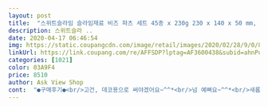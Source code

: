 ```yaml
---
layout: post 
title:  "스위트슬라임 슬라임재료 비즈 파츠 세트 45종 x 230g 230 x 140 x 50 mm, 1세트, 혼합색상" 
description: 스위트슬라 ..
date: 2020-04-17 06:46:54 
img: https://static.coupangcdn.com/image/retail/images/2020/02/28/9/0/8aac8486-df96-4449-9593-4b405f3acd3b.jpg 
linkUrl: https://link.coupang.com/re/AFFSDP?lptag=AF3600438&subid=ahnPublicAsk&pageKey=1300998198&itemId=2314744269&vendorItemId=70311486258&traceid=V0-113-f61a02f1603500c6 
categories: [1021] 
color: 03A9F4 
price: 8510 
author: Ask View Shop 
cont:  "●구매후기●<br/>고건, 데코용으로 써야겠어요~^^*<br/>넘 예뻐요~^^*<br/>새롭게 할때마다 쟁여놨다가 주고있어요ㅎㅎ<br/>슬라임 1개에 토핑 2종류씩<br/>슬라임과 잘 붙는것도 있지만ㅜㅜ<br/>아닌것도 있어요ㅠ<br/>암튼 잘 사용할께요~*<br/>완전 가성비 갑<br/>종류가 다양해서 좋아요! 단단한 비즈들은 슬라임에 넣어서 놀고 반짝이들은 스케치북에 풀발라서 놀면 좋을꺼같아요!<br/>주변 난장판되니 그점 참고하세요~~<br/>코로나때메 사시는분들 강츄... <br/><br/>풀 사용해서 논 사진 추가합니당~!<br/>고건, 데코용으로 써야겠어요~^^*<br/>넘 예뻐요~^^*<br/>새롭게 할때마다 쟁여놨다가 주고있어요ㅎㅎ<br/>슬라임 1개에 토핑 2종류씩<br/>슬라임과 잘 붙는것도 있지만ㅜㅜ<br/>아닌것도 있어요ㅠ<br/>암튼 잘 사용할께요~*<br/>완전 가성비 갑<br/>종류가 다양해서 좋아요! 단단한 비즈들은 슬라임에 넣어서 놀고 반짝이들은 스케치북에 풀발라서 놀면 좋을꺼같아요!<br/>주변 난장판되니 그점 참고하세요~~<br/>코로나때메 사시는분들 강츄... <br/><br/>풀 사용해서 논 사진 추가합니당~!<br/>" 
---
```

